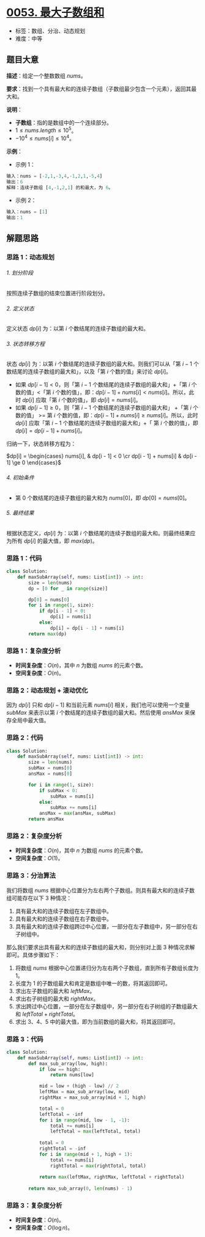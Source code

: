 # [0053. 最大子数组和](https://leetcode.cn/problems/maximum-subarray/)

- 标签：数组、分治、动态规划
- 难度：中等

## 题目大意

**描述**：给定一个整数数组 $nums$。

**要求**：找到一个具有最大和的连续子数组（子数组最少包含一个元素），返回其最大和。

**说明**：

- **子数组**：指的是数组中的一个连续部分。
- $1 \le nums.length \le 10^5$。
- $-10^4 \le nums[i] \le 10^4$。

**示例**：

- 示例 1：

```python
输入：nums = [-2,1,-3,4,-1,2,1,-5,4]
输出：6
解释：连续子数组 [4,-1,2,1] 的和最大，为 6。
```

- 示例 2：

```python
输入：nums = [1]
输出：1
```

## 解题思路

### 思路 1：动态规划

###### 1. 划分阶段

按照连续子数组的结束位置进行阶段划分。

###### 2. 定义状态

定义状态 $dp[i]$ 为：以第 $i$ 个数结尾的连续子数组的最大和。

###### 3. 状态转移方程

状态 $dp[i]$ 为：以第 $i$ 个数结尾的连续子数组的最大和。则我们可以从「第 $i - 1$ 个数结尾的连续子数组的最大和」，以及「第 $i$ 个数的值」来讨论 $dp[i]$。

- 如果 $dp[i - 1] < 0$，则「第 $i - 1$ 个数结尾的连续子数组的最大和」+「第 $i$  个数的值」<「第 $i$ 个数的值」，即：$dp[i - 1] + nums[i] < nums[i]$。所以，此时 $dp[i]$ 应取「第 $i$ 个数的值」，即 $dp[i] = nums[i]$。
- 如果 $dp[i - 1] \ge 0$，则「第 $i - 1$ 个数结尾的连续子数组的最大和」 +「第 $i$  个数的值」 >= 第 $i$ 个数的值，即：$dp[i - 1] + nums[i] \ge nums[i]$。所以，此时 $dp[i]$  应取「第 $i - 1$ 个数结尾的连续子数组的最大和」+「 第 $i$  个数的值」，即 $dp[i] = dp[i - 1] + nums[i]$。

归纳一下，状态转移方程为：

$dp[i] = \begin{cases} nums[i], &  dp[i - 1] < 0 \cr dp[i - 1] + nums[i] & dp[i - 1] \ge 0 \end{cases}$

###### 4. 初始条件

- 第 $0$ 个数结尾的连续子数组的最大和为 $nums[0]$，即 $dp[0] = nums[0]$。

###### 5. 最终结果

根据状态定义，$dp[i]$ 为：以第 $i$ 个数结尾的连续子数组的最大和。则最终结果应为所有 $dp[i]$ 的最大值，即 $max(dp)$。

### 思路 1：代码

```python
class Solution:
    def maxSubArray(self, nums: List[int]) -> int:
        size = len(nums)
        dp = [0 for _ in range(size)]

        dp[0] = nums[0]
        for i in range(1, size):
            if dp[i - 1] < 0:
                dp[i] = nums[i]
            else:
                dp[i] = dp[i - 1] + nums[i]
        return max(dp)
```

### 思路 1：复杂度分析

- **时间复杂度**：$O(n)$，其中 $n$ 为数组 $nums$ 的元素个数。
- **空间复杂度**：$O(n)$。

### 思路 2：动态规划 + 滚动优化

因为 $dp[i]$ 只和 $dp[i - 1]$ 和当前元素 $nums[i]$ 相关，我们也可以使用一个变量 $subMax$ 来表示以第 $i$ 个数结尾的连续子数组的最大和。然后使用 $ansMax$ 来保存全局中最大值。

### 思路 2：代码

```python
class Solution:
    def maxSubArray(self, nums: List[int]) -> int:
        size = len(nums)
        subMax = nums[0]
        ansMax = nums[0]

        for i in range(1, size):
            if subMax < 0:
                subMax = nums[i]
            else:
                subMax += nums[i]
            ansMax = max(ansMax, subMax)
        return ansMax
```

### 思路 2：复杂度分析

- **时间复杂度**：$O(n)$，其中 $n$ 为数组 $nums$ 的元素个数。
- **空间复杂度**：$O(1)$。

### 思路 3：分治算法

我们将数组 $nums$ 根据中心位置分为左右两个子数组。则具有最大和的连续子数组可能存在以下 $3$ 种情况：

1. 具有最大和的连续子数组在左子数组中。
2. 具有最大和的连续子数组在右子数组中。
3. 具有最大和的连续子数组跨过中心位置，一部分在左子数组中，另一部分在右子树组中。

那么我们要求出具有最大和的连续子数组的最大和，则分别对上面 $3$ 种情况求解即可。具体步骤如下：

1. 将数组 $nums$ 根据中心位置递归分为左右两个子数组，直到所有子数组长度为 $1$。
2. 长度为 $1$ 的子数组最大和肯定是数组中唯一的数，将其返回即可。
3. 求出左子数组的最大和 $leftMax$。
4. 求出右子树组的最大和 $rightMax$。
5. 求出跨过中心位置，一部分在左子数组中，另一部分在右子树组的子数组最大和 $leftTotal + rightTotal$。
6. 求出 $3$、$4$、$5$ 中的最大值，即为当前数组的最大和，将其返回即可。

### 思路 3：代码

```python
class Solution:
    def maxSubArray(self, nums: List[int]) -> int:
        def max_sub_array(low, high):
            if low == high:
                return nums[low]

            mid = low + (high - low) // 2
            leftMax = max_sub_array(low, mid)
            rightMax = max_sub_array(mid + 1, high)

            total = 0
            leftTotal = -inf
            for i in range(mid, low - 1, -1):
                total += nums[i]
                leftTotal = max(leftTotal, total)
            
            total = 0
            rightTotal = -inf
            for i in range(mid + 1, high + 1):
                total += nums[i]
                rightTotal = max(rightTotal, total)
            
            return max(leftMax, rightMax, leftTotal + rightTotal)
        
        return max_sub_array(0, len(nums) - 1)
```

### 思路 3：复杂度分析

- **时间复杂度**：$O(n)$。
- **空间复杂度**：$O(\log n)$。